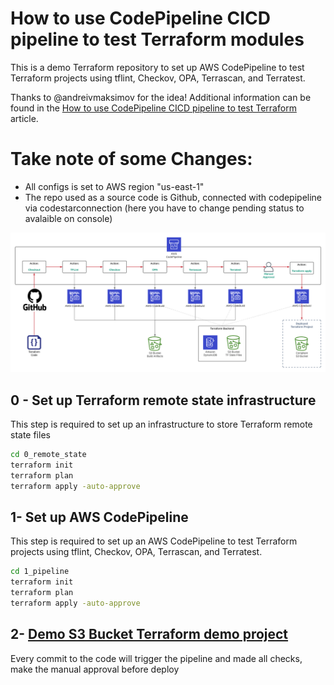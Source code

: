 # How to use CodePipeline CICD pipeline to test Terraform modules

This is a demo Terraform repository to set up AWS CodePipeline to test Terraform projects using tflint, Checkov, OPA, Terrascan, and Terratest.

Thanks to @andreivmaksimov for the idea! Additional information can be found in the [How to use CodePipeline CICD pipeline to test Terraform](https://github.com/antonionuma/aws-codepipeline-terraform-cicd-pipeline-demo/) article.


# Take note of some Changes: 
- All configs is set to AWS region "us-east-1"
- The repo used as a source code is Github, connected with codepipeline via codestarconnection (here you have to change pending status to avalaible on console)

![CICD pipeline architecture](1_pipeline/img/CICD-pipeline-architecture.png)

## 0 - Set up Terraform remote state infrastructure 

This step is required to set up an infrastructure to store Terraform remote state files

```sh
cd 0_remote_state
terraform init
terraform plan
terraform apply -auto-approve
```

## 1- Set up AWS CodePipeline

This step is required to set up an AWS CodePipeline to test Terraform projects using tflint, Checkov, OPA, Terrascan, and Terratest.

```sh
cd 1_pipeline
terraform init
terraform plan
terraform apply -auto-approve
```

## 2- [Demo S3 Bucket Terraform demo project](https://github.com/antonionuma/2_tf-s3-demo-project/)

Every commit to the code will trigger the pipeline and made all checks, make the manual approval before deploy